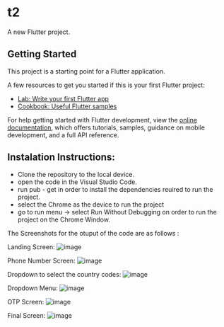 # t2

A new Flutter project.

## Getting Started

This project is a starting point for a Flutter application.

A few resources to get you started if this is your first Flutter project:

- [Lab: Write your first Flutter app](https://docs.flutter.dev/get-started/codelab)
- [Cookbook: Useful Flutter samples](https://docs.flutter.dev/cookbook)

For help getting started with Flutter development, view the
[online documentation](https://docs.flutter.dev/), which offers tutorials,
samples, guidance on mobile development, and a full API reference.

## Instalation Instructions:
  - Clone the repository to the local device.
  - open the code in the Visual Studio Code.
  - run pub - get in order to install the dependencies reuired to run the project.
  - select the Chrome as the device to run the project
  - go to run menu -> select Run Without Debugging on order to run the project on the Chrome Window.


The Screenshots for the otuput of the code are as follows :

Landing Screen:
![image](https://github.com/utsav7011/t2/assets/72941769/98e3204e-c60c-44e3-bd73-fef00018dca5)

Phone Number Screen: 
![image](https://github.com/utsav7011/t2/assets/72941769/8c1b05e6-77ca-4d89-8198-8911535dea2d)

Dropdown to select the country codes: 
![image](https://github.com/utsav7011/t2/assets/72941769/baeb5803-21c2-4fd2-9a6d-bfa9f485ba91)

Dropdown Menu:
![image](https://github.com/utsav7011/t2/assets/72941769/51d5e69b-d329-44b5-b25a-623f91e6c2b2)

OTP Screen: 
![image](https://github.com/utsav7011/t2/assets/72941769/84f8d3bf-a1c4-4f18-a7ce-f6d60423f093)

Final Screen: 
![image](https://github.com/utsav7011/t2/assets/72941769/2de5993c-ef2c-4171-a4ed-c0481e0eda5d)
